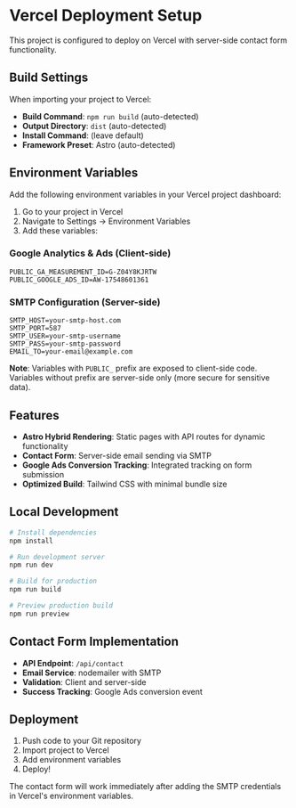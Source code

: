 # Vercel Deployment Setup

This project is configured to deploy on Vercel with server-side contact form functionality.

## Build Settings

When importing your project to Vercel:
- **Build Command**: `npm run build` (auto-detected)
- **Output Directory**: `dist` (auto-detected)
- **Install Command**: (leave default)
- **Framework Preset**: Astro (auto-detected)

## Environment Variables

Add the following environment variables in your Vercel project dashboard:

1. Go to your project in Vercel
2. Navigate to Settings → Environment Variables
3. Add these variables:

### Google Analytics & Ads (Client-side)
```
PUBLIC_GA_MEASUREMENT_ID=G-Z04Y8KJRTW
PUBLIC_GOOGLE_ADS_ID=AW-17548601361
```

### SMTP Configuration (Server-side)
```
SMTP_HOST=your-smtp-host.com
SMTP_PORT=587
SMTP_USER=your-smtp-username
SMTP_PASS=your-smtp-password
EMAIL_TO=your-email@example.com
```

**Note**: Variables with `PUBLIC_` prefix are exposed to client-side code.
Variables without prefix are server-side only (more secure for sensitive data).

## Features

- **Astro Hybrid Rendering**: Static pages with API routes for dynamic functionality
- **Contact Form**: Server-side email sending via SMTP
- **Google Ads Conversion Tracking**: Integrated tracking on form submission
- **Optimized Build**: Tailwind CSS with minimal bundle size

## Local Development

```bash
# Install dependencies
npm install

# Run development server
npm run dev

# Build for production
npm run build

# Preview production build
npm run preview
```

## Contact Form Implementation

- **API Endpoint**: `/api/contact`
- **Email Service**: nodemailer with SMTP
- **Validation**: Client and server-side
- **Success Tracking**: Google Ads conversion event

## Deployment

1. Push code to your Git repository
2. Import project to Vercel
3. Add environment variables
4. Deploy!

The contact form will work immediately after adding the SMTP credentials in Vercel's environment variables.